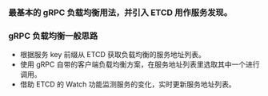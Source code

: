 ### 最基本的 gRPC 负载均衡用法，并引入 ETCD 用作服务发现。

### gRPC 负载均衡一般思路

- 根据服务 key 前缀从 ETCD 获取负载均衡的服务地址列表。
- 使用 gRPC 自带的客户端负载均衡方案，在服务地址列表里选取其中一个进行调用。
- 借助 ETCD 的 Watch 功能监测服务的变化，实时更新服务地址列表。